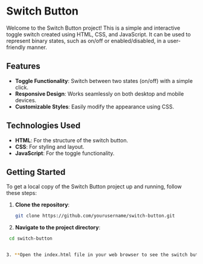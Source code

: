 # Switch Button

Welcome to the Switch Button project! This is a simple and interactive toggle switch created using HTML, CSS, and JavaScript. It can be used to represent binary states, such as on/off or enabled/disabled, in a user-friendly manner.

## Features

- **Toggle Functionality**: Switch between two states (on/off) with a simple click.
- **Responsive Design**: Works seamlessly on both desktop and mobile devices.
- **Customizable Styles**: Easily modify the appearance using CSS.

## Technologies Used

- **HTML**: For the structure of the switch button.
- **CSS**: For styling and layout.
- **JavaScript**: For the toggle functionality.

## Getting Started

To get a local copy of the Switch Button project up and running, follow these steps:

1. **Clone the repository**:
   ```bash
   git clone https://github.com/yourusername/switch-button.git

2. **Navigate to the project directory**:

  ```bash
   cd switch-button


3. **Open the index.html file in your web browser to see the switch button in action**!
